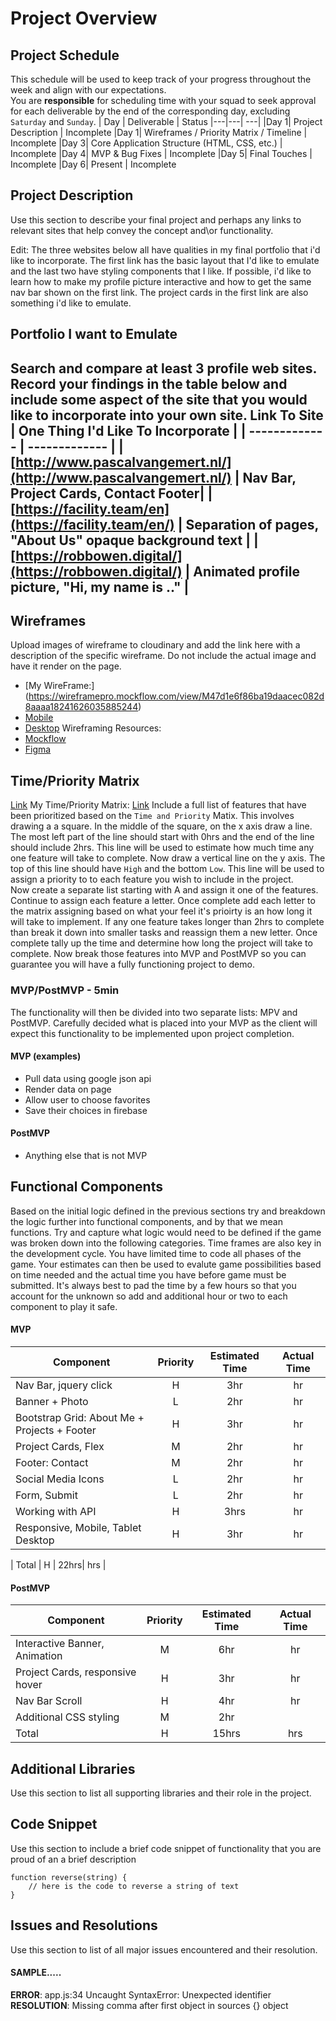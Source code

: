 # Project Overview
## Project Schedule
This schedule will be used to keep track of your progress throughout the week and align with our expectations.  
You are **responsible** for scheduling time with your squad to seek approval for each deliverable by the end of the corresponding day, excluding `Saturday` and `Sunday`.
|  Day | Deliverable | Status
|---|---| ---|
|Day 1| Project Description | Incomplete
|Day 1| Wireframes / Priority Matrix / Timeline | Incomplete
|Day 3| Core Application Structure (HTML, CSS, etc.) | Incomplete
|Day 4| MVP & Bug Fixes | Incomplete
|Day 5| Final Touches | Incomplete
|Day 6| Present | Incomplete
## Project Description
Use this section to describe your final project and perhaps any links to relevant sites that help convey the concept and\or functionality.

Edit: The three websites below all have qualities in my final portfolio that i'd like to incorporate. The first link has the basic layout that I'd like to emulate and the last two have styling components that I like. If possible, i'd like to learn how to make my profile picture interactive and how to get the same nav bar shown on the first link. The project cards in the first link are also something i'd like to emulate. 
## Portfolio I want to Emulate
Search and compare at least 3 profile web sites.  Record your findings in the table below and include some aspect of the site that you would like to incorporate into your own site.
Link To Site  | One Thing I'd Like To Incorporate | 
| ------------- | ------------- |
| [http://www.pascalvangemert.nl/](http://www.pascalvangemert.nl/) | Nav Bar, Project Cards, Contact Footer|
|[https://facility.team/en](https://facility.team/en/) | Separation of pages, "About Us" opaque background text |
| [https://robbowen.digital/](https://robbowen.digital/) | Animated profile picture, "Hi, my name is .." |
---
## Wireframes
Upload images of wireframe to cloudinary and add the link here with a description of the specific wireframe. Do not include the actual image and have it render on the page.  
- [My WireFrame:] (https://wireframepro.mockflow.com/view/M47d1e6f86ba19daacec082d8aaaa18241626035885244)
- [Mobile](https://i.imgur.com/P3iBEZf.jpg)
- [Desktop](https://i.imgur.com/xpOWo0E.jpg)
Wireframing Resources:
- [Mockflow](https://mockflow.com/app/#Wireframe)
- [Figma](https://www.figma.com/)
## Time/Priority Matrix 
[Link](https://res.cloudinary.com/jkeohan/image/upload/a_270/v1591621734/project1_matrix_ocy5gc_h1kg0m.jpg)
My Time/Priority Matrix: 
[Link](https://imgur.com/RmJxKi9)
Include a full list of features that have been prioritized based on the `Time and Priority` Matix.  This involves drawing a a square.  In the middle of the square, on the x axis draw a line.  The most left part of the line should start with 0hrs and the end of the line should include 2hrs.  This line will be used to estimate how much time any one feature will take to complete. 
Now draw a vertical line on the y axis.  The top of this line should have `High` and the bottom `Low`.  This line will be used to assign a priority to to each feature you wish to include in the project.  
Now create a separate list starting with A and assign it one of the features.  Continue to assign each feature a letter.  Once complete add each letter to the matrix assigning based on what your feel it's prioirty is an how long it will take to implement. If any one feature takes longer than 2hrs to complete than break it down into smaller tasks and reassign them a new letter. 
Once complete tally up the time and determine how long the project will take to complete. Now break those features into MVP and PostMVP so you can guarantee you will have a fully functioning project to demo. 
### MVP/PostMVP - 5min
The functionality will then be divided into two separate lists: MPV and PostMVP.  Carefully decided what is placed into your MVP as the client will expect this functionality to be implemented upon project completion.  
#### MVP (examples)
- Pull data using google json api
- Render data on page 
- Allow user to choose favorites 
- Save their choices in firebase
#### PostMVP 
- Anything else that is not MVP
## Functional Components
Based on the initial logic defined in the previous sections try and breakdown the logic further into functional components, and by that we mean functions.  Try and capture what logic would need to be defined if the game was broken down into the following categories.
Time frames are also key in the development cycle.  You have limited time to code all phases of the game.  Your estimates can then be used to evalute game possibilities based on time needed and the actual time you have before game must be submitted. It's always best to pad the time by a few hours so that you account for the unknown so add and additional hour or two to each component to play it safe.
#### MVP
| Component | Priority | Estimated Time | Actual Time |
| --- | :---: |  :---: | :---: | 
| Nav Bar, jquery click | H | 3hr | hr |
| Banner + Photo | L | 2hr | hr |
| Bootstrap Grid: About Me + Projects + Footer| H | 3hr | hr |  
| Project Cards, Flex | M | 2hr|  hr | 
| Footer: Contact| M | 2hr | hr|
| Social Media Icons | L | 2hr |  hr |
| Form, Submit | L | 2hr |  hr |
| Working with API | H | 3hrs|  hr | 
| Responsive, Mobile, Tablet Desktop | H | 3hr | hr | hr |

| Total | H | 22hrs| hrs |
#### PostMVP
| Component | Priority | Estimated Time | Actual Time |
| --- | :---: |  :---: | :---: | 
| Interactive Banner, Animation | M | 6hr | hr |
| Project Cards, responsive hover | H | 3hr|  hr | 
| Nav Bar Scroll| H | 4hr | hr |
| Additional CSS styling | M | 2hr |
| Total | H | 15hrs| hrs |
## Additional Libraries
 Use this section to list all supporting libraries and their role in the project. 
## Code Snippet
Use this section to include a brief code snippet of functionality that you are proud of an a brief description  
```
function reverse(string) {
	// here is the code to reverse a string of text
}
```
## Issues and Resolutions
 Use this section to list of all major issues encountered and their resolution.
#### SAMPLE.....
**ERROR**: app.js:34 Uncaught SyntaxError: Unexpected identifier                                
**RESOLUTION**: Missing comma after first object in sources {} object